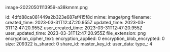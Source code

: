 image-20220501113959-a38kmnm.png

id: 4dfd88ca081449a2b323e687ef415f8d
mime: image/png
filename: 
created_time: 2023-03-31T12:47:20.955Z
updated_time: 2023-03-31T12:47:20.955Z
user_created_time: 2023-03-31T12:47:20.955Z
user_updated_time: 2023-03-31T12:47:20.955Z
file_extension: png
encryption_cipher_text: 
encryption_applied: 0
encryption_blob_encrypted: 0
size: 209322
is_shared: 0
share_id: 
master_key_id: 
user_data: 
type_: 4